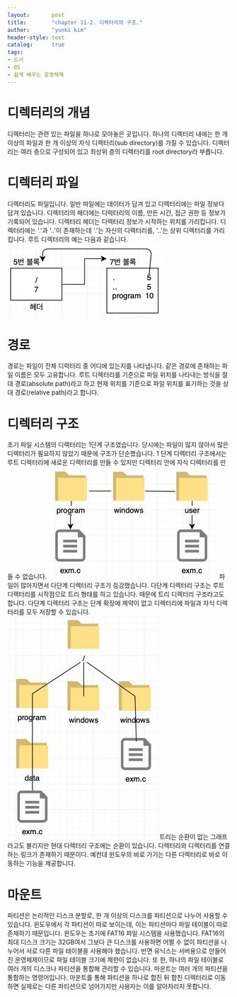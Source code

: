 ```yaml
---
layout:       post
title:        "chapter 11-2. 디렉터리의 구조."
author:       "yunki kim"
header-style: text
catalog:      true
tags:
- 도서
- OS
- 쉽게 배우는 운영체제
---
```


# 디렉터리의 개념
디렉터리는 관련 있는 파일을 하나로 모아놓은 곳입니다. 하나의 디렉터리 내에는 한 개 이상의 파일과 한 개 이상의 자식 디렉터리(sub directory)를 가질 수 있습니다. 디렉터리는 여러 층으로 구성되어 있고 최상위 층의 디렉터리를 root directory라 부릅니다.
# 디렉터리 파일
디렉터리도 파일입니다. 일반 파일에는 데이터가 담겨 있고 디렉터리에는 파일 정보다 담겨 있습니다. 디렉터리의 헤더에는 디럭터리의 이름, 만든 시간, 접근 권한 등 정보가 기록되어 있습니다.
디렉터리 헤더는 디렉터리 정보가 시작하는 위치를 가리킵니다. 디렉터리에는 '.'과 '..'이 존재하는데 '.'는 자신의 디렉터리를, '..'는 상위 디렉터리를 가리킵니다. 루트 디렉터리의 예는 다음과 같습니다.
![root directory](/img/2023-06-27-introduction-to-os-11-2/img.png)
# 경로
경로는 파일이 전체 디럭터리 중 어디에 있는지를 나타냅니다. 같은 경로에 존재하는 파일 이름은 모두 고유합니다. 루트 디렉터리를 기준으로 파일 위치를 나타내는 방식을 절대 경로(absolute path)라고 하고 현재 위치를 기준으로 파일 위치를 표기하는 것을 상대 경로(relative path)라고 합니다.
# 디렉터리 구조
초기 파일 시스템의 디렉터리는 1단계 구조였습니다. 당시에는 파일이 많지 않아서 많은 디렉터리가 필요하지 않았기 때문에 구조가 단순했습니다. 1 단계 디렉터리 구조에서는 루트 디렉터리에 새로운 디렉터리를 만들 수 있지만 디렉터리 안에 자식 디렉터리를 만들 수 없습니다.
![1 level directory structure](/img/2023-06-27-introduction-to-os-11-2/img_1.png)
파일이 많아지면서 다단계 디렉터리 구조가 등강했습니다. 다단계 디렉터리 구조는 루트 디렉터리를 시작점으로 트리 형태를 하고 있습니다. 때문에 트리 디렉터리 구조라고도 합니다. 다단계 디렉터리 구조는 단계 확장에 제약이 없고 디렉터리에 파일과 자식 디렉터리를 모두 저장할 수 있습니다.
![multi level directory structure](/img/2023-06-27-introduction-to-os-11-2/img_2.png)
트리는 순환이 없는 그래프라고도 불리지만 현대 디렉터리 구조에는 순환이 있습니다. 디렉터리와 디렉터리를 연결하는 링크가 존재하기 때문이다. 예컨대 윈도우의 바로 가기는 다른 디렉터리로 바로 이동하는 기능을 제공합니다.
# 마운트
파티션은 논리적인 디스크 분할로, 한 개 이상의 디스크를 파티션으로 나누어 사용할 수 있습니다. 윈도우에서 각 파티션이 따로 보이는데, 이는 파티션마다 파일 테이블이 따로 존재하기 때문입니다. 
윈도우는 초기에 FAT16 파일 시스템을 사용했습니다. FAT16의 최대 디스크 크기는 32GB여서 그보다 큰 디스크를 사용하면 어쩔 수 없이 파티션을 나누어서 서로 다른 파일 테이블을 사용해야 했습니다.
반면 유닉스는 서버용으로 만들어진 운영체제이므로 파일 테이블 크기에 제한이 없습니다. 또 한, 하나의 파일 테이블로 여러 개의 디스크나 파티션을 통합해 관리할 수 있습니다. 마운트는 여러 개의 파티션을 통합하는 명령어입니다. 마운트를 통해 파티션을 하나로 합친 뒤 합친 디렉터리로 이동하면 실제로는 다른 파티션으로 넘어가지만 사용자는 이를 알아차리지 못합니다. 